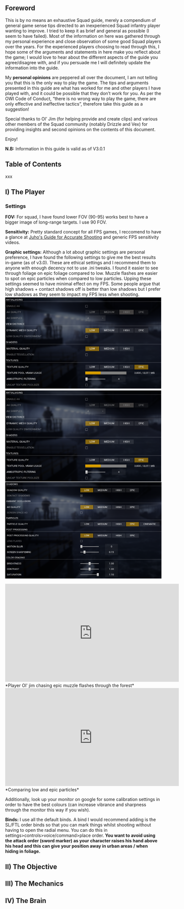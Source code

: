 ## Foreword
This is by no means an exhaustive Squad guide, merely a compendium of general game sense tips directed to an inexperienced Squad infantry player wanting to improve. I tried to keep it as brief and general as possible (I seem to have failed). Most of the information on here was gathered through my personal experience and close observation of some good Squad players over the years. For the experienced players choosing to read through this, I hope some of the arguments and statements in here make you reflect about the game; I would love to hear about the different aspects of the guide you agree/disagree with, and if you persuade me I will definitely update the information into the guide. 

My **personal opinions** are peppered all over the document, I am not telling you that this is the only way to play the game. The tips and arguments presented in this guide are what has worked for me and other players I have played with, and it could be possible that they don’t work for you. As per the OWI Code of Conduct, “there is no wrong way to play the game, there are only effective and ineffective tactics”, therefore take this guide as a suggestion!

Special thanks to Ol’ Jim (for helping provide and create clips) and various other members of the Squad community (notably Drizzle and Vex) for providing insights and second opinions on the contents of this document. 

Enjoy!

**N.B:** Information in this guide is valid as of V3.0.1

## Table of Contents
xxx

## I) The Player
### Settings
**FOV:** For squad, I have found lower FOV (90-95) works best to have a bigger image of long-range targets. I use 90 FOV.

**Sensitivity:** Pretty standard concept for all FPS games, I reccomend to have a glance at [Juho's Guide for Accurate Shooting](https://docs.google.com/document/d/1CeQZ4v-V9R8sZ7NdtiMf17x7_IM3kr_C28bkmuMvZLc/edit) and generic FPS sensitivity videos. 

**Graphic settings:** Although a lot about graphic settings are personal preference, I have found the following settings to give me the best results in-game (as of v3.0). These are ethical settings and I recommend them to anyone with enough decency not to use .ini tweaks. I found it easier to see through foliage on epic foliage compared to low. Muzzle flashes are easier to spot on epic particles when compared to low particles. Upping these settings seemed to have minimal effect on my FPS. Some people argue that high shadows + contact shadows off is better than low shadows but I prefer low shadows as they seem to impact my FPS less when shooting. 
![test](/docs/settings1.png)
<img src="/docs/settings1.png"
     alt="Markdown Monster icon"
     style="float: left; margin-right: 10px;" />
![](/docs/settings2.png)
<iframe width="560" height="315" src="https://www.youtube.com/embed/EGmReHmwj24" title="YouTube video player" frameborder="0" allow="accelerometer; autoplay; clipboard-write; encrypted-media; gyroscope; picture-in-picture" allowfullscreen></iframe> *Player Ol' jim chasing epic muzzle flashes through the forest*
<iframe width="560" height="315" src="https://www.youtube.com/embed/oxhX-Ue4HUc" title="YouTube video player" frameborder="0" allow="accelerometer; autoplay; clipboard-write; encrypted-media; gyroscope; picture-in-picture" allowfullscreen></iframe> *Comparing low and epic particles*

Additionally, look up your monitor on google for some calibration settings in order to have the best colours (can increase vibrance and sharpness through the monitor this way if you wish). 

**Binds:** I use all the default binds. A bind I would recommend adding is the SL/FTL order binds so that you can mark things whilst shooting without having to open the radial menu. You can do this in settings>controls>voice/command>place order. __You want to avoid using the attack order (sword marker) as your character raises his hand above his head and this can give your position away in urban areas / when hiding in foliage.__ 

## II) The Objective
## III) The Mechanics
## IV) The Brain




